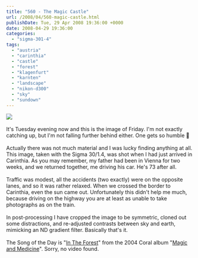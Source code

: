 ```yaml
---
title: "560 - The Magic Castle"
url: /2008/04/560-magic-castle.html
publishDate: Tue, 29 Apr 2008 19:36:00 +0000
date: 2008-04-29 19:36:00
categories: 
  - "sigma-301-4"
tags: 
  - "austria"
  - "carinthia"
  - "castle"
  - "forest"
  - "klagenfurt"
  - "karnten"
  - "landscape"
  - "nikon-d300"
  - "sky"
  - "sundown"
---
```

<a href="https://d25zfm9zpd7gm5.cloudfront.net/1200x1200/2008/20080425_194907_ps.jpg" target="_blank"><img src="https://d25zfm9zpd7gm5.cloudfront.net/0600x0600/2008/20080425_194907_ps.jpg"/></a><br/><br/>It's Tuesday evening now and this is the image of Friday. I'm not exactly catching up, but I'm not falling further behind either. One gets so humble 🙂<br/><br/>Actually there was not much material and I was lucky finding anything at all. This image, taken with the Sigma 30/1.4, was shot when I had just arrived in Carinthia. As you may remember, my father had been in Vienna for two weeks, and we returned together, me driving his car. He's 73 after all.<br/><br/>Traffic was modest, all the accidents (two exactly) were on the opposite lanes, and so it was rather relaxed. When we crossed the border to Carinthia, even the sun came out. Unfortunately this didn't help me much, because driving on the highway you are at least as unable to take photographs as on the train.<br/><br/>In post-processing I have cropped the image to be symmetric, cloned out some distractions, and re-adjusted contrasts between sky and earth, mimicking an ND gradient filter. Basically that's it.<br/><br/>The Song of the Day is "<a href="http://www.lyricsdir.com/the-coral-in-the-forest-lyrics.html" target="_blank">In The Forest</a>" from the 2004 Coral album "<a href="http://www.amazon.com/Magic-Medicine-Coral/dp/B0000ALSDT" target="_blank">Magic and Medicine</a>". Sorry, no video found.

